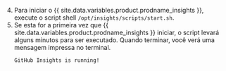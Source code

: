 4. Para iniciar o {{ site.data.variables.product.prodname_insights }}, execute o script shell `/opt/insights/scripts/start.sh`.
5. Se esta for a primeira vez que {{ site.data.variables.product.prodname_insights }} iniciar, o script levará alguns minutos para ser executado. Quando terminar, você verá uma mensagem impressa no terminal.
    ```
    GitHub Insights is running!
    ```
